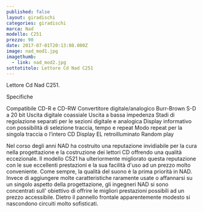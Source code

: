 ```yaml
---
published: false
layout: giradischi
categories: giradischi
marca: Nad
modello: C251
prezzo: 90
date: 2017-07-01T20:13:08.000Z
image: nad_mod1.jpg
imagethumb:
  - link: nad_mod2.jpg
sottotitolo: Lettore Cd Nad C251
---
```

Lettore Cd Nad C251.

Specifiche

Compatibile CD-R e CD-RW
Convertitore digitale/analogico Burr-Brown S-D a 20 bit
Uscita digitale coassiale
Uscita a bassa impedenza
Stadi di regolazione separati per le sezioni digitale e analogica
Display informativo con possibilità di selezione traccia, tempo e repeat
Modo repeat per la singola traccia o l’intero CD
Display EL retroilluminato
Random play
 
Nel corso degli anni NAD ha costruito una reputazione invidiabile per la cura nella progettazione e la costruzione dei lettori CD offrendo una qualità eccezionale. Il modello C521 ha ulteriormente migliorato questa reputazione con le sue eccellenti prestazioni e la sua facilità d'uso ad un prezzo molto conveniente. Come sempre, la qualità del suono è la prima priorità in NAD. Invece di aggiungere molte caratteristiche raramente usate o affannarsi su un singolo aspetto della progettazione, gli ingegneri NAD si sono concentrati sull' obiettivo di offrire le migliori prestazioni possibili ad un prezzo accessibile. Dietro il pannello frontale apparentemente modesto si nascondono circuiti molto sofisticati.
 